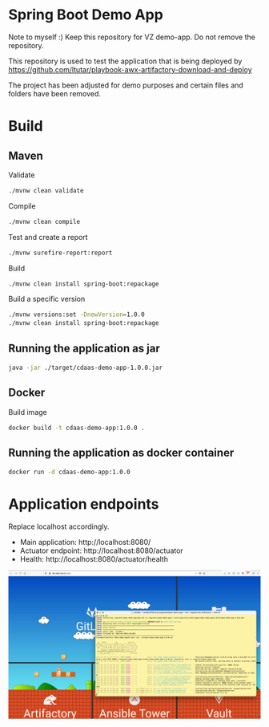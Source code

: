 # Spring Boot Demo App

Note to myself :) Keep this repository for VZ demo-app. Do not remove the repository. 

This repository is used to test the application that is being deployed by https://github.com/ltutar/playbook-awx-artifactory-download-and-deploy




The project has been adjusted for demo purposes and certain files and folders have been removed.

# Build
## Maven
Validate

```bash
./mvnw clean validate
```

Compile

```bash
./mvnw clean compile
```

Test and create a report

```bash
./mvnw surefire-report:report
```

Build

```bash
./mvnw clean install spring-boot:repackage
```

Build a specific version

```bash
./mvnw versions:set -DnewVersion=1.0.0
./mvnw clean install spring-boot:repackage
```

## Running the application as jar

```bash
java -jar ./target/cdaas-demo-app-1.0.0.jar
```

## Docker
Build image

```bash
docker build -t cdaas-demo-app:1.0.0 .
```

## Running the application as docker container

```bash
docker run -d cdaas-demo-app:1.0.0
```

# Application endpoints

Replace localhost accordingly.

- Main application: http://localhost:8080/
- Actuator endpoint: http://localhost:8080/actuator
- Health: http://localhost:8080/actuator/health

![<img src="images/java-end-result.png" height="400">](images/java-end-result.png)

